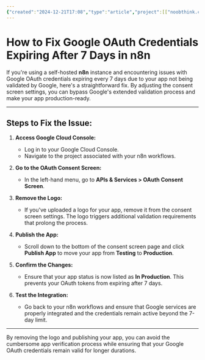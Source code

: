 ```yaml
---
{"created":"2024-12-21T17:08","type":"article","project":[["noobthink.com"]],"dg-publish":true,"dg-path":"How to Fix Google OAuth Credentials Expiring After 7 Days in n8n.md","permalink":"/how-to-fix-google-o-auth-credentials-expiring-after-7-days-in-n8n/","dgPassFrontmatter":true,"updated":"2024-12-21T17:10:50.692+01:00"}
---
```


# How to Fix Google OAuth Credentials Expiring After 7 Days in n8n

If you're using a self-hosted **n8n** instance and encountering issues with Google OAuth credentials expiring every 7 days due to your app not being validated by Google, here's a straightforward fix. By adjusting the consent screen settings, you can bypass Google's extended validation process and make your app production-ready.

---

## Steps to Fix the Issue:

1. **Access Google Cloud Console:**
   - Log in to your Google Cloud Console.
   - Navigate to the project associated with your n8n workflows.

2. **Go to the OAuth Consent Screen:**
   - In the left-hand menu, go to **APIs & Services > OAuth Consent Screen**.

3. **Remove the Logo:**
   - If you've uploaded a logo for your app, remove it from the consent screen settings. The logo triggers additional validation requirements that prolong the process.

4. **Publish the App:**
   - Scroll down to the bottom of the consent screen page and click **Publish App** to move your app from **Testing** to **Production**.

5. **Confirm the Changes:**
   - Ensure that your app status is now listed as **In Production**. This prevents your OAuth tokens from expiring after 7 days.

6. **Test the Integration:**
   - Go back to your n8n workflows and ensure that Google services are properly integrated and the credentials remain active beyond the 7-day limit.

---

By removing the logo and publishing your app, you can avoid the cumbersome app verification process while ensuring that your Google OAuth credentials remain valid for longer durations.